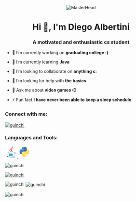 <div align="center">
    <img src="https://img.wattpad.com/608ad2eac80e3bfa8689b36af991b0bc91fb26ea/68747470733a2f2f73332e616d617a6f6e6177732e636f6d2f776174747061642d6d656469612d736572766963652f53746f7279496d6167652f63363434323872625674703259513d3d2d313831362e313631346362316464393937643739393738323637363134313037302e676966" alt="MasterHead">
</div>

<h1 align="center">Hi 👋, I'm Diego Albertini</h1>
<h3 align="center">A motivated and enthusiastic cs student</h3>


- 🔭 I’m currently working on **graduating college :)**

- 🌱 I’m currently learning **Java**

- 👯 I’m looking to collaborate on **anything c:**

- 🤝 I’m looking for help with **the basics**

- 💬 Ask me about **video games :D**

- ⚡ Fun fact **I have never been able to keep a sleep schedule**

<h3 align="left">Connect with me:</h3>
<p align="left">
<a href="https://www.leetcode.com/guinchi" target="blank"><img align="center" src="https://raw.githubusercontent.com/rahuldkjain/github-profile-readme-generator/master/src/images/icons/Social/leet-code.svg" alt="guinchi" height="30" width="40" /></a>
</p>

<h3 align="left">Languages and Tools:</h3>
<p align="left"> <a href="https://www.java.com" target="_blank" rel="noreferrer"> <img src="https://raw.githubusercontent.com/devicons/devicon/master/icons/java/java-original.svg" alt="java" width="40" height="40"/> </a> <a href="https://www.python.org" target="_blank" rel="noreferrer"> <img src="https://raw.githubusercontent.com/devicons/devicon/master/icons/python/python-original.svg" alt="python" width="40" height="40"/> </a> </p>

<p align="left"> <img src="https://komarev.com/ghpvc/?username=guinchi&label=Profile%20views&color=0e75b6&style=flat" alt="guinchi" /> </p>

<p align="left"> <a href="https://github.com/ryo-ma/github-profile-trophy"><img src="https://github-profile-trophy.vercel.app/?username=guinchi" alt="guinchi" /></a> </p>

<p><img align="left" src="https://github-readme-stats.vercel.app/api/top-langs?username=guinchi&show_icons=true&locale=en&layout=compact" alt="guinchi" /></p>

<p>&nbsp;<img align="center" src="https://github-readme-stats.vercel.app/api?username=guinchi&show_icons=true&locale=en" alt="guinchi" /></p>

<p><img align="center" src="https://github-readme-streak-stats.herokuapp.com/?user=guinchi&" alt="guinchi" /></p>

